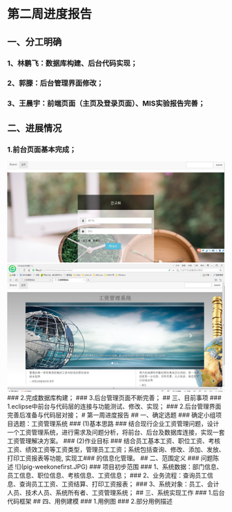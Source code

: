 # 第二周进度报告
## 一、分工明确
### 1、林鹏飞：数据库构建、后台代码实现；
### 2、郭滕：后台管理界面修改；
### 3、王晨宇：前端页面（主页及登录页面）、MIS实验报告完善；

## 二、进展情况
### 1.前台页面基本完成；
<img src="https://github.com/lpfcumt/Salary-management-system/blob/master/%E7%99%BB%E5%BD%95%E9%A1%B5%E9%9D%A2.JPG">
<img src="https://github.com/lpfcumt/Salary-management-system/blob/master/%E9%A6%96%E9%A1%B5.JPG">
### 2.完成数据库构建；
### 3.后台管理页面不断完善；
## 三、目前事项
### 1.eclipse中前台与代码层的连接与功能测试、修改、实现；
### 2.后台管理界面完善后准备与代码层对接；
# 第一周进度报告
## 一、确定选题
### 确定小组项目选题：工资管理系统
### (1)基本思路
### 结合现行企业工资管理问题，设计一个工资管理系统，进行需求及问题分析，将前台、后台及数据库连接，实现一套工资管理解决方案。
### (2)作业目标
### 结合员工基本工资、职位工资、考核工资、绩效工资等工资类型，管理员工工资；系统包括查询、修改、添加、发放、打印工资报表等功能, 实现工### 的信息化管理。
## 二、范围定义
### 问题陈述
![](pig-weekonefirst.JPG)
### 项目初步范围
### 1、系统数据：部门信息、员工信息、职位信息、考核信息、工资信息；
### 2、业务流程：查询员工信息、查询员工工资、工资结算、打印工资报表；
### 3、系统对象：员工、会计人员、技术人员、系统所有者、工资管理系统；
## 三、系统实现工作
### 1.后台代码框架
## 四、用例建模
### 1.用例图
### 2.部分用例描述
